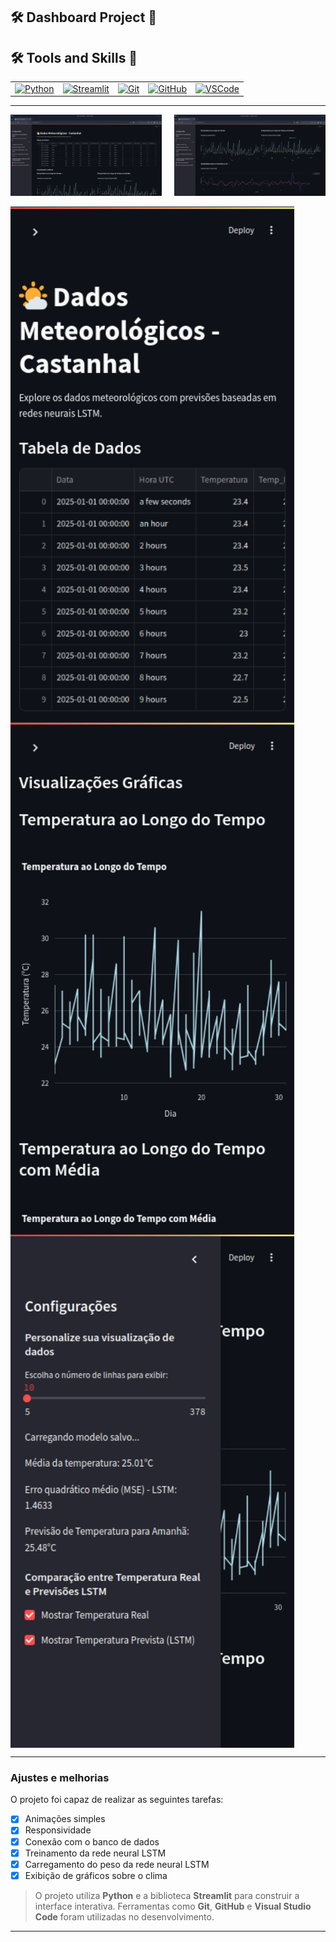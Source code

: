 ## 🛠 Dashboard Project 🔗

## 🛠 Tools and Skills 🔗

<table>
  <tr>
    <td align="center">
      <a href="#"><img src="https://img.shields.io/badge/Python-3776AB.svg?style=for-the-badge&logo=Python&logoColor=white" alt="Python"></a>
    </td>
    <td align="center">
      <a href="https://streamlit.io/"><img src="https://img.shields.io/badge/Streamlit-FF4B4B.svg?style=for-the-badge&logo=Streamlit&logoColor=white" alt="Streamlit"></a>
    </td>
    <td align="center">
      <a href="#"><img src="https://img.shields.io/badge/Git-F05032.svg?style=for-the-badge&logo=Git&logoColor=white" alt="Git"></a>
    </td>
    <td align="center">
      <a href="#"><img src="https://img.shields.io/badge/GitHub-181717.svg?style=for-the-badge&logo=GitHub&logoColor=white" alt="GitHub"></a>
    </td>
    <td align="center">
      <a href="#"><img src="https://img.shields.io/badge/Visual%20Studio%20Code-007ACC.svg?style=for-the-badge&logo=Visual-Studio-Code&logoColor=white" alt="VSCode"></a>
    </td>
  </tr>
</table>

---

<div style="display: flex; justify-content: space-between; flex-wrap: wrap;">
    <img src="./src/img 1.png" alt="Exemplo imagem" width="48%">
    <img src="./src/img 2.png" alt="Exemplo imagem" width="48%">
</div>
<br>
<!-- Ajustando a largura das imagens de celular para não ficarem grandes -->
<div style="display: flex; justify-content: space-between; flex-wrap: wrap;">
    <img src="./src/img 3.png" alt="Exemplo imagem" width="90%" style="max-width: 600px;">
    <img src="./src/img 4.png" alt="Exemplo imagem" width="90%" style="max-width: 600px;">
    <img src="./src/img 5.png" alt="Exemplo imagem" width="90%" style="max-width: 600px;">
</div>

---

### Ajustes e melhorias

O projeto foi capaz de realizar as seguintes tarefas:

- [x] Animações simples  
- [x] Responsividade  
- [x] Conexão com o banco de dados  
- [x] Treinamento da rede neural LSTM  
- [x] Carregamento do peso da rede neural LSTM  
- [x] Exibição de gráficos sobre o clima  

> O projeto utiliza **Python** e a biblioteca **Streamlit** para construir a interface interativa. Ferramentas como **Git**, **GitHub** e **Visual Studio Code** foram utilizadas no desenvolvimento.

---
